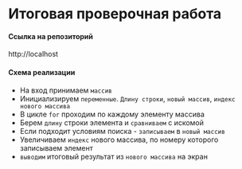 # Итоговая проверочная работа

#### Ссылка на репозиторий
http://localhost

#### Схема реализации
* На вход принимаем `массив`
* Инициализируем `переменные`. `Длину строки`, `новый массив`, `индекс нового массива`
* В цикле `for` проходим по каждому элементу массива
* Берем `длину` строки элемента и `сравниваем` с искомой
* Если подходит условиям поиска - `записываем` в `новый массив`
* Увеличиваем `индекс` нового массива, по номеру которого записываем элемент
* `выводим` итоговый результат из `нового массива` на экран